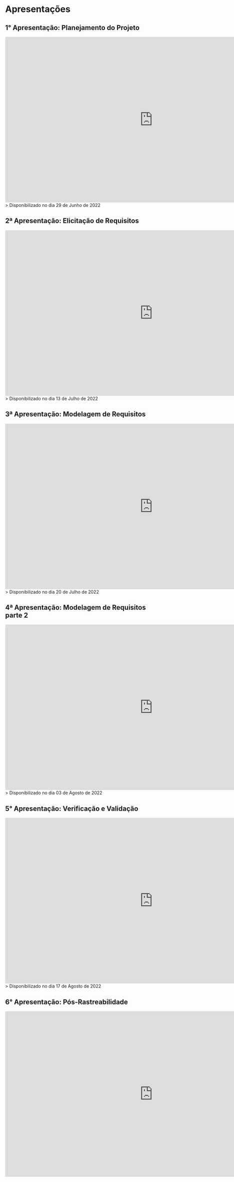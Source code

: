 # Apresentações

## 1° Apresentação: Planejamento do Projeto

<iframe width="942" height="530" src="https://www.youtube.com/embed/UeL4xjjUOGE" title="Apresentação 1 | Planejamento | Requisitos de Software UnB 2022-1" frameborder="0" allow="accelerometer; autoplay; clipboard-write; encrypted-media; gyroscope; picture-in-picture" allowfullscreen></iframe>
> Disponibilizado no dia 29 de Junho de 2022

## 2ª Apresentação: Elicitação de Requisitos
<iframe width="942" height="530" src="https://www.youtube.com/embed/NBk-w9FzNw4" title=" Apresentação 2 | Elicitação | Requisitos de Software UnB 2022-1" frameborder="0" allow="accelerometer; autoplay; clipboard-write; encrypted-media; gyroscope; picture-in-picture" allowfullscreen></iframe>
> Disponibilizado no dia 13 de Julho de 2022

## 3ª Apresentação: Modelagem de Requisitos
<iframe width="942" height="530" src="https://www.youtube.com/embed/rWzo1FpPTzU" title=" Apresentação 2 | Elicitação | Requisitos de Software UnB 2022-1" frameborder="0" allow="accelerometer; autoplay; clipboard-write; encrypted-media; gyroscope; picture-in-picture" allowfullscreen></iframe>
> Disponibilizado no dia 20 de Julho de 2022

## 4ª Apresentação: Modelagem de Requisitos parte 2
<iframe width="942" height="530" src="https://www.youtube.com/embed/AeSYDcgWkwk" title="Apresentação 4 | Modelagem de Requisitos parte 2 | Requisitos de Software UnB 2022-1" frameborder="0" allow="accelerometer; autoplay; clipboard-write; encrypted-media; gyroscope; picture-in-picture" allowfullscreen></iframe>
> Disponibilizado no dia 03 de Agosto de 2022

## 5° Apresentação: Verificação e Validação
<iframe width="942" height="530" src="https://www.youtube.com/embed/UG6IyI75x3E" title="Apresentação 5 RS" frameborder="0" allow="accelerometer; autoplay; clipboard-write; encrypted-media; gyroscope; picture-in-picture" allowfullscreen></iframe>
> Disponibilizado no dia 17 de Agosto de 2022

## 6° Apresentação: Pós-Rastreabilidade
<iframe width="942" height="530" src="https://www.youtube.com/embed/C1QR_f-s4Vo" title="Apresentação 6 RS" frameborder="0" allow="accelerometer; autoplay; clipboard-write; encrypted-media; gyroscope; picture-in-picture" allowfullscreen></iframe>